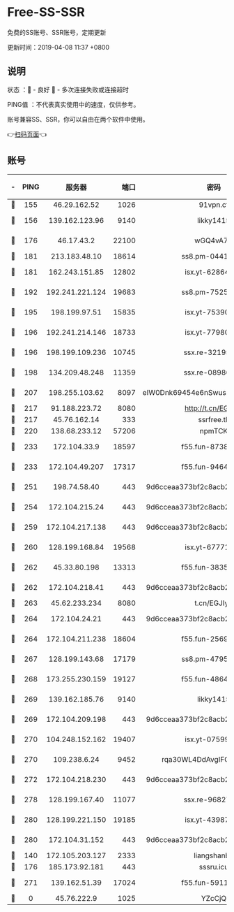 # Free-SS-SSR

免费的SS账号、SSR账号，定期更新

更新时间：2019-04-08 11:37 +0800

## 说明

状态     ：🙂 - 良好 🙁 - 多次连接失败或连接超时

PING值   ：不代表真实使用中的速度，仅供参考。

账号兼容SS、SSR，你可以自由在两个软件中使用。

👉[扫码页面](https://liesauer.github.io/Free-SS-SSR/)👈

## 账号

|-|PING|服务器|端口|密码|加密方式|区域|
|:----:|:----:|:-----:|-----:|:----:|:----:|:----:|
|🙂|155|46.29.162.52|1026|91vpn.cf|rc4-md5|RU|
|🙂|156|139.162.123.96|9140|likky1415|aes-256-cfb|JP|
|🙂|176|46.17.43.2|22100|wGQ4vA7D|aes-256-gcm|RU|
|🙂|181|213.183.48.10|18614|ss8.pm-04416552|rc4-md5|RU|
|🙂|181|162.243.151.85|12802|isx.yt-62864749|aes-256-cfb|US|
|🙂|192|192.241.221.124|19683|ss8.pm-75256760|aes-256-cfb|US|
|🙂|195|198.199.97.51|15835|isx.yt-75390348|aes-256-cfb|US|
|🙂|196|192.241.214.146|18733|isx.yt-77980150|aes-256-cfb|US|
|🙂|196|198.199.109.236|10745|ssx.re-32195658|aes-256-cfb|US|
|🙂|198|134.209.48.248|11359|ssx.re-08986796|aes-256-cfb|US|
|🙂|207|198.255.103.62|8097|eIW0Dnk69454e6nSwuspv9DmS201tQ0D|aes-256-cfb|US|
|🙂|217|91.188.223.72|8080|http://t.cn/EGJIyrl|rc4-md5|RU|
|🙂|217|45.76.162.14|333|ssrfree.tk|rc4|SG|
|🙂|220|138.68.233.12|57206|npmTCK|rc4-md5|US|
|🙂|233|172.104.33.9|18597|f55.fun-87384833|aes-256-cfb|SG|
|🙂|233|172.104.49.207|17317|f55.fun-94641583|aes-256-cfb|SG|
|🙂|251|198.74.58.40|443|9d6cceaa373bf2c8acb22e60b6a58be6|aes-256-cfb|US|
|🙂|254|172.104.215.24|443|9d6cceaa373bf2c8acb22e60b6a58be6|aes-256-cfb|US|
|🙂|259|172.104.217.138|443|9d6cceaa373bf2c8acb22e60b6a58be6|aes-256-cfb|US|
|🙂|260|128.199.168.84|19568|isx.yt-67771027|aes-256-cfb|SG|
|🙂|262|45.33.80.198|13313|f55.fun-38359488|aes-256-cfb|US|
|🙂|262|172.104.218.41|443|9d6cceaa373bf2c8acb22e60b6a58be6|aes-256-cfb|US|
|🙂|263|45.62.233.234|8080|t.cn/EGJIyrl|rc4-md5|CA|
|🙂|264|172.104.24.21|443|9d6cceaa373bf2c8acb22e60b6a58be6|aes-256-cfb|US|
|🙂|264|172.104.211.238|18604|f55.fun-25694598|aes-256-cfb|US|
|🙂|267|128.199.143.68|17179|ss8.pm-47958720|aes-256-cfb|SG|
|🙂|268|173.255.230.159|19127|f55.fun-48647805|aes-256-cfb|US|
|🙂|269|139.162.185.76|9140|likky1415|aes-256-cfb|DE|
|🙂|269|172.104.209.198|443|9d6cceaa373bf2c8acb22e60b6a58be6|aes-256-cfb|US|
|🙂|270|104.248.152.162|19407|isx.yt-07599959|aes-256-cfb|SG|
|🙂|270|109.238.6.24|9452|rqa30WL4DdAvgIFG6Fs3znzTa|aes-256-cfb|FR|
|🙂|272|172.104.218.230|443|9d6cceaa373bf2c8acb22e60b6a58be6|aes-256-cfb|US|
|🙂|278|128.199.167.40|11077|ssx.re-96827305|aes-256-cfb|SG|
|🙂|280|128.199.221.150|19185|isx.yt-43987681|aes-256-cfb|SG|
|🙂|280|172.104.31.152|443|9d6cceaa373bf2c8acb22e60b6a58be6|aes-256-cfb|US|
|🙂|140|172.105.203.127|2333|liangshanbo|chacha20|JP|
|🙂|176|185.173.92.181|443|sssru.icu|rc4-md5|RU|
|🙂|271|139.162.51.39|17024|f55.fun-59119337|aes-256-cfb|SG|
|🙁|0|45.76.222.9|1025|YZcCjQ|rc4-md5|JP|
